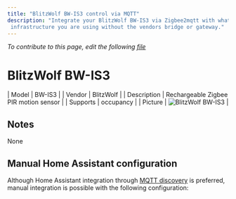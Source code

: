 ```yaml
---
title: "BlitzWolf BW-IS3 control via MQTT"
description: "Integrate your BlitzWolf BW-IS3 via Zigbee2mqtt with whatever smart home
 infrastructure you are using without the vendors bridge or gateway."
---
```


*To contribute to this page, edit the following
[file](https://github.com/Koenkk/zigbee2mqtt.io/blob/master/docs/devices/BW-IS3.md)*

# BlitzWolf BW-IS3

| Model | BW-IS3  |
| Vendor  | BlitzWolf  |
| Description | Rechargeable Zigbee PIR motion sensor |
| Supports | occupancy |
| Picture | ![BlitzWolf BW-IS3](./assets/devices/BW-IS3.jpg) |

## Notes

None

## Manual Home Assistant configuration
Although Home Assistant integration through [MQTT discovery](../integration/home_assistant) is preferred,
manual integration is possible with the following configuration:
